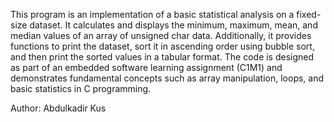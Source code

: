This program is an implementation of a basic statistical analysis on a fixed-size dataset. It calculates and displays the minimum, maximum, mean, and median values of an array of unsigned char data. Additionally, it provides functions to print the dataset, sort it in ascending order using bubble sort, and then print the sorted values in a tabular format. The code is designed as part of an embedded software learning assignment (C1M1) and demonstrates fundamental concepts such as array manipulation, loops, and basic statistics in C programming.

 Author: Abdulkadir Kus

